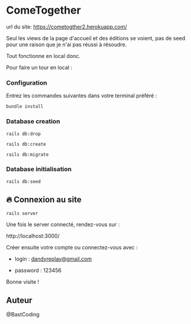 # ComeTogether

url du site: https://cometogther2.herokuapp.com/

Seul les views de la page d'accueil et des éditions se voient, pas de seed pour une raison que je n'ai pas réussi à résoudre.

Tout fonctionne en local donc.

Pour faire un tour en local :

### Configuration
Entrez les commandes suivantes dans votre terminal préféré :





`bundle install`

### Database creation
`rails db:drop`

`rails db:create`

`rails db:migrate`

### Database initialisation

`rails db:seed`

## 🔥 Connexion au site

`rails server`

Une fois le server connecté, rendez-vous sur :

http://localhost:3000/

Créer ensuite votre compte ou connectez-vous avec :

* login : dandyreplay@gmail.com

* password : 123456

Bonne visite !

##  Auteur
@BastCoding
